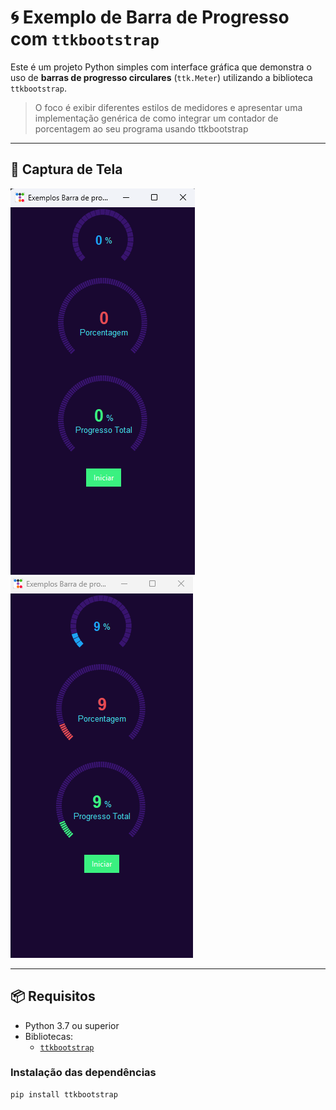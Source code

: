 # 🌀 Exemplo de Barra de Progresso com `ttkbootstrap`

Este é um projeto Python simples com interface gráfica que demonstra o uso de **barras de progresso circulares** (`ttk.Meter`) utilizando a biblioteca `ttkbootstrap`.

> O foco é exibir diferentes estilos de medidores e apresentar uma implementação genérica de como integrar um contador de porcentagem ao seu programa usando ttkbootstrap

---

## 📸 Captura de Tela

![Exemplo da interface](imagens\image.png)
![Exemplo da interface](imagens\image_2.png)

---

## 📦 Requisitos

- Python 3.7 ou superior
- Bibliotecas:
  - [`ttkbootstrap`](https://ttkbootstrap.readthedocs.io/)

### Instalação das dependências

```bash
pip install ttkbootstrap
